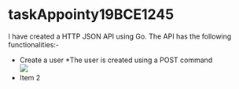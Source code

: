 # taskAppointy19BCE1245
I have created a HTTP JSON API using Go. The API has the following functionalities:-
<br>
* Create a user
  *The user is created using a POST command<br>
  <image src="https://user-images.githubusercontent.com/66525380/136666952-a4ded5de-c7a0-4736-9501-020689e9da03.PNG">
* Item 2

